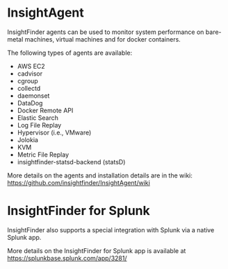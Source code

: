 # InsightAgent
InsightFinder agents can be used to monitor system performance on bare-metal machines, virtual machines and for docker containers.

The following types of agents are available:

- AWS EC2
- cadvisor
- cgroup
- collectd
- daemonset
- DataDog
- Docker Remote API
- Elastic Search
- Log File Replay
- Hypervisor (i.e., VMware)
- Jolokia
- KVM
- Metric File Replay
- insightfinder-statsd-backend (statsD)

More details on the agents and installation details are in the wiki: https://github.com/insightfinder/InsightAgent/wiki

# InsightFinder for Splunk
InsightFinder also supports a special integration with Splunk via a native Splunk app.

More details on the InsightFinder for Splunk app is available at https://splunkbase.splunk.com/app/3281/
